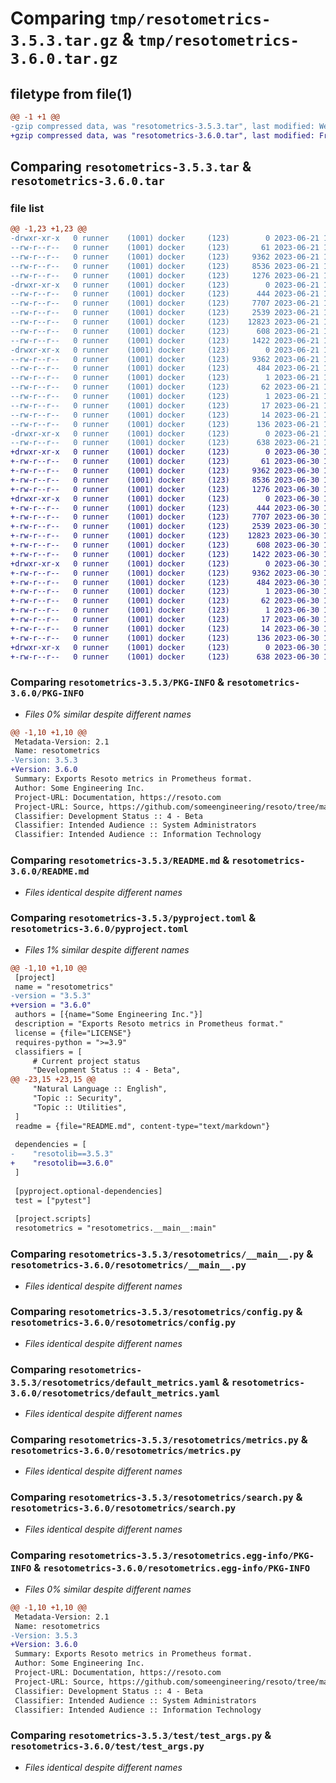 # Comparing `tmp/resotometrics-3.5.3.tar.gz` & `tmp/resotometrics-3.6.0.tar.gz`

## filetype from file(1)

```diff
@@ -1 +1 @@
-gzip compressed data, was "resotometrics-3.5.3.tar", last modified: Wed Jun 21 14:22:25 2023, max compression
+gzip compressed data, was "resotometrics-3.6.0.tar", last modified: Fri Jun 30 19:21:23 2023, max compression
```

## Comparing `resotometrics-3.5.3.tar` & `resotometrics-3.6.0.tar`

### file list

```diff
@@ -1,23 +1,23 @@
-drwxr-xr-x   0 runner    (1001) docker     (123)        0 2023-06-21 14:22:25.465724 resotometrics-3.5.3/
--rw-r--r--   0 runner    (1001) docker     (123)       61 2023-06-21 14:19:46.000000 resotometrics-3.5.3/MANIFEST.in
--rw-r--r--   0 runner    (1001) docker     (123)     9362 2023-06-21 14:22:25.465724 resotometrics-3.5.3/PKG-INFO
--rw-r--r--   0 runner    (1001) docker     (123)     8536 2023-06-21 14:19:46.000000 resotometrics-3.5.3/README.md
--rw-r--r--   0 runner    (1001) docker     (123)     1276 2023-06-21 14:19:46.000000 resotometrics-3.5.3/pyproject.toml
-drwxr-xr-x   0 runner    (1001) docker     (123)        0 2023-06-21 14:22:25.465724 resotometrics-3.5.3/resotometrics/
--rw-r--r--   0 runner    (1001) docker     (123)      444 2023-06-21 14:19:46.000000 resotometrics-3.5.3/resotometrics/__init__.py
--rw-r--r--   0 runner    (1001) docker     (123)     7707 2023-06-21 14:19:46.000000 resotometrics-3.5.3/resotometrics/__main__.py
--rw-r--r--   0 runner    (1001) docker     (123)     2539 2023-06-21 14:19:46.000000 resotometrics-3.5.3/resotometrics/config.py
--rw-r--r--   0 runner    (1001) docker     (123)    12823 2023-06-21 14:19:46.000000 resotometrics-3.5.3/resotometrics/default_metrics.yaml
--rw-r--r--   0 runner    (1001) docker     (123)      608 2023-06-21 14:19:46.000000 resotometrics-3.5.3/resotometrics/metrics.py
--rw-r--r--   0 runner    (1001) docker     (123)     1422 2023-06-21 14:19:46.000000 resotometrics-3.5.3/resotometrics/search.py
-drwxr-xr-x   0 runner    (1001) docker     (123)        0 2023-06-21 14:22:25.465724 resotometrics-3.5.3/resotometrics.egg-info/
--rw-r--r--   0 runner    (1001) docker     (123)     9362 2023-06-21 14:22:25.000000 resotometrics-3.5.3/resotometrics.egg-info/PKG-INFO
--rw-r--r--   0 runner    (1001) docker     (123)      484 2023-06-21 14:22:25.000000 resotometrics-3.5.3/resotometrics.egg-info/SOURCES.txt
--rw-r--r--   0 runner    (1001) docker     (123)        1 2023-06-21 14:22:25.000000 resotometrics-3.5.3/resotometrics.egg-info/dependency_links.txt
--rw-r--r--   0 runner    (1001) docker     (123)       62 2023-06-21 14:22:25.000000 resotometrics-3.5.3/resotometrics.egg-info/entry_points.txt
--rw-r--r--   0 runner    (1001) docker     (123)        1 2023-06-21 14:20:50.000000 resotometrics-3.5.3/resotometrics.egg-info/not-zip-safe
--rw-r--r--   0 runner    (1001) docker     (123)       17 2023-06-21 14:22:25.000000 resotometrics-3.5.3/resotometrics.egg-info/requires.txt
--rw-r--r--   0 runner    (1001) docker     (123)       14 2023-06-21 14:22:25.000000 resotometrics-3.5.3/resotometrics.egg-info/top_level.txt
--rw-r--r--   0 runner    (1001) docker     (123)      136 2023-06-21 14:22:25.465724 resotometrics-3.5.3/setup.cfg
-drwxr-xr-x   0 runner    (1001) docker     (123)        0 2023-06-21 14:22:25.465724 resotometrics-3.5.3/test/
--rw-r--r--   0 runner    (1001) docker     (123)      638 2023-06-21 14:19:46.000000 resotometrics-3.5.3/test/test_args.py
+drwxr-xr-x   0 runner    (1001) docker     (123)        0 2023-06-30 19:21:23.156855 resotometrics-3.6.0/
+-rw-r--r--   0 runner    (1001) docker     (123)       61 2023-06-30 19:17:36.000000 resotometrics-3.6.0/MANIFEST.in
+-rw-r--r--   0 runner    (1001) docker     (123)     9362 2023-06-30 19:21:23.156855 resotometrics-3.6.0/PKG-INFO
+-rw-r--r--   0 runner    (1001) docker     (123)     8536 2023-06-30 19:17:36.000000 resotometrics-3.6.0/README.md
+-rw-r--r--   0 runner    (1001) docker     (123)     1276 2023-06-30 19:17:36.000000 resotometrics-3.6.0/pyproject.toml
+drwxr-xr-x   0 runner    (1001) docker     (123)        0 2023-06-30 19:21:23.156855 resotometrics-3.6.0/resotometrics/
+-rw-r--r--   0 runner    (1001) docker     (123)      444 2023-06-30 19:17:36.000000 resotometrics-3.6.0/resotometrics/__init__.py
+-rw-r--r--   0 runner    (1001) docker     (123)     7707 2023-06-30 19:17:36.000000 resotometrics-3.6.0/resotometrics/__main__.py
+-rw-r--r--   0 runner    (1001) docker     (123)     2539 2023-06-30 19:17:36.000000 resotometrics-3.6.0/resotometrics/config.py
+-rw-r--r--   0 runner    (1001) docker     (123)    12823 2023-06-30 19:17:36.000000 resotometrics-3.6.0/resotometrics/default_metrics.yaml
+-rw-r--r--   0 runner    (1001) docker     (123)      608 2023-06-30 19:17:36.000000 resotometrics-3.6.0/resotometrics/metrics.py
+-rw-r--r--   0 runner    (1001) docker     (123)     1422 2023-06-30 19:17:36.000000 resotometrics-3.6.0/resotometrics/search.py
+drwxr-xr-x   0 runner    (1001) docker     (123)        0 2023-06-30 19:21:23.156855 resotometrics-3.6.0/resotometrics.egg-info/
+-rw-r--r--   0 runner    (1001) docker     (123)     9362 2023-06-30 19:21:23.000000 resotometrics-3.6.0/resotometrics.egg-info/PKG-INFO
+-rw-r--r--   0 runner    (1001) docker     (123)      484 2023-06-30 19:21:23.000000 resotometrics-3.6.0/resotometrics.egg-info/SOURCES.txt
+-rw-r--r--   0 runner    (1001) docker     (123)        1 2023-06-30 19:21:23.000000 resotometrics-3.6.0/resotometrics.egg-info/dependency_links.txt
+-rw-r--r--   0 runner    (1001) docker     (123)       62 2023-06-30 19:21:23.000000 resotometrics-3.6.0/resotometrics.egg-info/entry_points.txt
+-rw-r--r--   0 runner    (1001) docker     (123)        1 2023-06-30 19:19:15.000000 resotometrics-3.6.0/resotometrics.egg-info/not-zip-safe
+-rw-r--r--   0 runner    (1001) docker     (123)       17 2023-06-30 19:21:23.000000 resotometrics-3.6.0/resotometrics.egg-info/requires.txt
+-rw-r--r--   0 runner    (1001) docker     (123)       14 2023-06-30 19:21:23.000000 resotometrics-3.6.0/resotometrics.egg-info/top_level.txt
+-rw-r--r--   0 runner    (1001) docker     (123)      136 2023-06-30 19:21:23.156855 resotometrics-3.6.0/setup.cfg
+drwxr-xr-x   0 runner    (1001) docker     (123)        0 2023-06-30 19:21:23.156855 resotometrics-3.6.0/test/
+-rw-r--r--   0 runner    (1001) docker     (123)      638 2023-06-30 19:17:36.000000 resotometrics-3.6.0/test/test_args.py
```

### Comparing `resotometrics-3.5.3/PKG-INFO` & `resotometrics-3.6.0/PKG-INFO`

 * *Files 0% similar despite different names*

```diff
@@ -1,10 +1,10 @@
 Metadata-Version: 2.1
 Name: resotometrics
-Version: 3.5.3
+Version: 3.6.0
 Summary: Exports Resoto metrics in Prometheus format.
 Author: Some Engineering Inc.
 Project-URL: Documentation, https://resoto.com
 Project-URL: Source, https://github.com/someengineering/resoto/tree/main/resotometrics
 Classifier: Development Status :: 4 - Beta
 Classifier: Intended Audience :: System Administrators
 Classifier: Intended Audience :: Information Technology
```

### Comparing `resotometrics-3.5.3/README.md` & `resotometrics-3.6.0/README.md`

 * *Files identical despite different names*

### Comparing `resotometrics-3.5.3/pyproject.toml` & `resotometrics-3.6.0/pyproject.toml`

 * *Files 1% similar despite different names*

```diff
@@ -1,10 +1,10 @@
 [project]
 name = "resotometrics"
-version = "3.5.3"
+version = "3.6.0"
 authors = [{name="Some Engineering Inc."}]
 description = "Exports Resoto metrics in Prometheus format."
 license = {file="LICENSE"}
 requires-python = ">=3.9"
 classifiers = [
     # Current project status
     "Development Status :: 4 - Beta",
@@ -23,15 +23,15 @@
     "Natural Language :: English",
     "Topic :: Security",
     "Topic :: Utilities",
 ]
 readme = {file="README.md", content-type="text/markdown"}
 
 dependencies = [
-    "resotolib==3.5.3"
+    "resotolib==3.6.0"
 ]
 
 [pyproject.optional-dependencies]
 test = ["pytest"]
 
 [project.scripts]
 resotometrics = "resotometrics.__main__:main"
```

### Comparing `resotometrics-3.5.3/resotometrics/__main__.py` & `resotometrics-3.6.0/resotometrics/__main__.py`

 * *Files identical despite different names*

### Comparing `resotometrics-3.5.3/resotometrics/config.py` & `resotometrics-3.6.0/resotometrics/config.py`

 * *Files identical despite different names*

### Comparing `resotometrics-3.5.3/resotometrics/default_metrics.yaml` & `resotometrics-3.6.0/resotometrics/default_metrics.yaml`

 * *Files identical despite different names*

### Comparing `resotometrics-3.5.3/resotometrics/metrics.py` & `resotometrics-3.6.0/resotometrics/metrics.py`

 * *Files identical despite different names*

### Comparing `resotometrics-3.5.3/resotometrics/search.py` & `resotometrics-3.6.0/resotometrics/search.py`

 * *Files identical despite different names*

### Comparing `resotometrics-3.5.3/resotometrics.egg-info/PKG-INFO` & `resotometrics-3.6.0/resotometrics.egg-info/PKG-INFO`

 * *Files 0% similar despite different names*

```diff
@@ -1,10 +1,10 @@
 Metadata-Version: 2.1
 Name: resotometrics
-Version: 3.5.3
+Version: 3.6.0
 Summary: Exports Resoto metrics in Prometheus format.
 Author: Some Engineering Inc.
 Project-URL: Documentation, https://resoto.com
 Project-URL: Source, https://github.com/someengineering/resoto/tree/main/resotometrics
 Classifier: Development Status :: 4 - Beta
 Classifier: Intended Audience :: System Administrators
 Classifier: Intended Audience :: Information Technology
```

### Comparing `resotometrics-3.5.3/test/test_args.py` & `resotometrics-3.6.0/test/test_args.py`

 * *Files identical despite different names*


